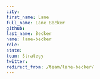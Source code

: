 ```yaml
---
city: 
first_name: Lane
full_name: Lane Becker
github: 
last_name: Becker
name: lane-becker
role: 
state: 
team: Strategy
twitter: 
redirect_from: /team/lane-becker/
---
```

